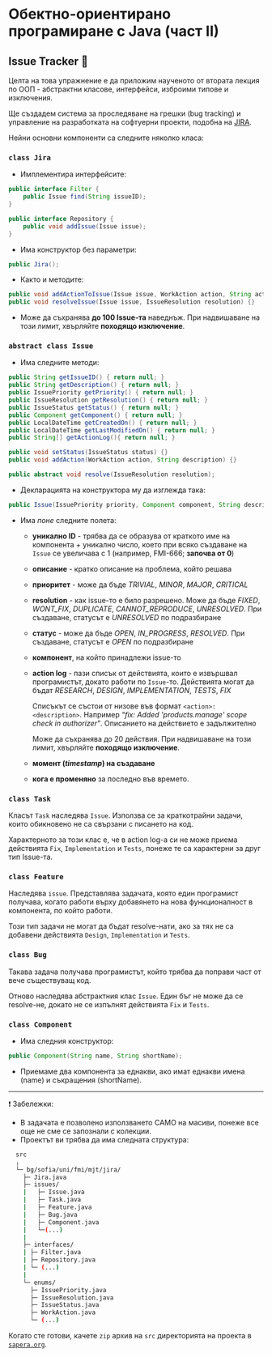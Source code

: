 # Обектно-ориентирано програмиране с Java (част II)

## Issue Tracker :bug:

Целта на това упражнение е да приложим наученото от втората лекция по ООП - абстрактни класове, интерфейси, изброими типове и изключения.

Ще създадем система за проследяване на грешки (bug tracking) и управление на разработката на софтуерни проекти, подобна на [JIRA](https://www.atlassian.com/software/jira).

Нейни основни компоненти са следните няколко класа:

### `class Jira`

- Имплементира интерфейсите:

```java
public interface Filter {
    public Issue find(String issueID);
}

public interface Repository {
    public void addIssue(Issue issue);
}
```

- Има конструктор без параметри:

```java
public Jira();
```
- Както и методите:

```java
public void addActionToIssue(Issue issue, WorkAction action, String actionDescription) {}
public void resolveIssue(Issue issue, IssueResolution resolution) {}
```

- Може да съхранява **до 100 Issue-та** наведнъж. При надвишаване на този лимит, хвърляйте **походящо изключение**.

### `abstract class Issue`

- Има следните методи:

```java
public String getIssueID() { return null; }
public String getDescription() { return null; }
public IssuePriority getPriority() { return null; }
public IssueResolution getResolution() { return null; }
public IssueStatus getStatus() { return null; }
public Component getComponent() { return null; }
public LocalDateTime getCreatedOn() { return null; }
public LocalDateTime getLastModifiedOn() { return null; }
public String[] getActionLog(){ return null; }

public void setStatus(IssueStatus status) {}
public void addAction(WorkAction action, String description) {}

public abstract void resolve(IssueResolution resolution);
  ```

- Декларацията на конструктора му да изглежда така:

```java
public Issue(IssuePriority priority, Component component, String description) {}
```

- Има *поне* следните полета:
  * **уникално ID** - трябва да се образува от краткото име на компонента + уникално число, което при всяко създаване на `Issue` се увеличава с 1 (например, FMI-666; **започва от 0**)
  * **описание** - кратко описание на проблема, който решава
  * **приоритет** - може да бъде *TRIVIAL*, *MINOR*, *MAJOR*, *CRITICAL*
  * **resolution** - как issue-то е било разрешено. Може да бъде *FIXED*, *WONT_FIX*, *DUPLICATE*, *CANNOT_REPRODUCE*, *UNRESOLVED*. При създаване, статусът е *UNRESOLVED* по подразбиране
  * **статус** - може да бъде *OPEN*, *IN_PROGRESS*, *RESOLVED*. При създаване, статусът е *OPEN* по подразбиране
  * **компонент**, на който принадлежи issue-то
  * **action log** - пази списък от действията, които е извършвал програмистът, докато работи по `Issue`-то. Действията могат да бъдат *RESEARCH*, *DESIGN*, *IMPLEMENTATION*, *TESTS*, *FIX*

    Списъкът се състои от низове във формат `<action>: <description>`. Например *"fix: Added 'products.manage' scope check in authorizer"*. Описанието на действието е задължително

    Може да съхранява до 20 действия. При надвишаване на този лимит, хвърляйте **походящо изключение**.
  * **момент (*timestamp*) на създаване**
  * **кога е променяно** за последно във времето.

### `class Task`

Класът `Task` наследява `Issue`. Използва се за краткотрайни задачи, които обикновено не са свързани с писането на код.

Характерното за този клас е, че в action log-a си не може приема действията `Fix`, `Implementation` и `Tests`, понеже те са характерни за друг тип Issue-та.

### `class Feature`

Наследява `issue`.
Представлява задачата, която един програмист получава, когато работи върху добавянето на нова функционалност в компонента, по който работи.

Този тип задачи не могат да бъдат resolve-нати, ако за тях не са добавени действията `Design`, `Implementation` и `Tests`.

### `class Bug`

Такава задача получава програмистът, който трябва да поправи част от вече съществуващ код.

Отново наследява абстрактния клас `Issue`. Един бъг не може да се resolve-не, докато не се изпълнят действията `Fix` и `Tests`.

### `class Component`

- Има следния конструктор:

```java
public Component(String name, String shortName);
```

- Приемаме два компонента за еднакви, ако имат еднакви имена (name) и съкращения (shortName).

-------------------------------------
:heavy_exclamation_mark: Забележки:

- В задачата е позволено използването САМО на масиви, понеже все още не сме се запознали с колекции.
- Проектът ви трябва да има следната структура:

```bash
  src
  ╷
  └─ bg/sofia/uni/fmi/mjt/jira/
    ├─ Jira.java
    ├─ issues/
    |   ├─ Issue.java
    |   ├─ Task.java
    |   ├─ Feature.java
    |   ├─ Bug.java
    |   ├─ Component.java
    |   └─(...)
    |
    ├─ interfaces/
    | ├─ Filter.java
    | ├─ Repository.java
    | └─ (...)
    |
    └─ enums/
      ├─ IssuePriority.java
      ├─ IssueResolution.java
      ├─ IssueStatus.java
      ├─ WorkAction.java
      └─ (...)
  ```

Когато сте готови, качете `zip` архив на `src` директорията на проекта в [`sapera.org`](sapera.org).
